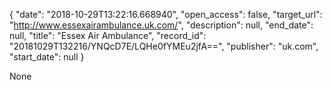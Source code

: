 {
  "date": "2018-10-29T13:22:16.668940", 
  "open_access": false, 
  "target_url": "http://www.essexairambulance.uk.com/", 
  "description": null, 
  "end_date": null, 
  "title": "Essex Air Ambulance", 
  "record_id": "20181029T132216/YNQcD7E/LQHe0fYMEu2jfA==", 
  "publisher": "uk.com", 
  "start_date": null
}

None